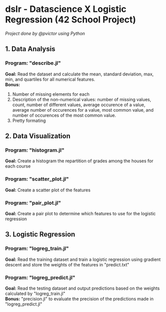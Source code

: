 # dslr - Datascience X Logistic Regression (42 School Project)

*Project done by @pvictor using Python*

## 1. Data Analysis
### Program: "describe.jl"
**Goal:** Read the dataset and calculate the mean, standard deviation, max, min, and quartiles for all numerical features.\
**Bonus:** 
1. Number of missing elements for each
2. Description of the non-numerical values: number of missing values, count, number of different values, average occurence of a value, average number of occurences for a value, most common value, and number of occurences of the most common value.
3. Pretty formating

## 2. Data Visualization
### Program: "histogram.jl"
**Goal:** Create a histogram the repartition of grades among the houses for each course
### Program: "scatter_plot.jl"
**Goal:** Create a scatter plot of the features
### Program: "pair_plot.jl"
**Goal:** Create a pair plot to determine which features to use for the logistic regression

## 3. Logistic Regression
### Program: "logreg_train.jl"
**Goal:** Read the training dataset and train a logistic regression using gradient descent and store the weights of the features in "predict.txt"
### Program: "logreg_predict.jl"
**Goal:** Read the testing dataset and output predictions based on the weights calculated by "logreg_train.jl"\
**Bonus:** "precision.jl" to evaluate the precision of the predictions made in "logreg_predict.jl"